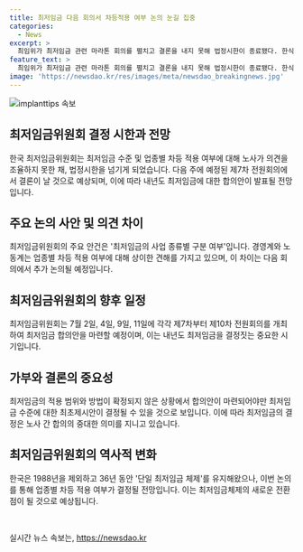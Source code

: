 ```yaml
---
title: 최저임금 다음 회의서 차등적용 여부 논의 눈길 집중
categories:
  - News
excerpt: >
  최임위가 최저임금 관련 마라톤 회의를 펼치고 결론을 내지 못해 법정시한이 종료됐다. 한식 음식점업 등의 업종별 차등 적용 여부 논의는 미결, 다음 회의에서 재논의 예정. 최저임금 수준은 7월 중순에 합의안을 내면 내년 최저임금으로 적용될 예정. 최저임금 제도는 1988년부터 36년간 단일체제를 유지해왔으나, 이번에 업종별 차등 적용이 예상된다. ※CBS노컷뉴스
feature_text: >
  최임위가 최저임금 관련 마라톤 회의를 펼치고 결론을 내지 못해 법정시한이 종료됐다. 한식 음식점업 등의 업종별 차등 적용 여부 논의는 미결, 다음 회의에서 재논의 예정. 최저임금 수준은 7월 중순에 합의안을 내면 내년 최저임금으로 적용될 예정. 최저임금 제도는 1988년부터 36년간 단일체제를 유지해왔으나, 이번에 업종별 차등 적용이 예상된다. ※CBS노컷뉴스
image: 'https://newsdao.kr/res/images/meta/newsdao_breakingnews.jpg'
---
```


<p><img src="https://newsdao.kr/res/images/meta/newsdao_breakingnews.jpg" alt="implanttips 속보" /></p>

<h2 data-ke-size="size26">최저임금위원회 결정 시한과 전망</h2>

<p data-ke-size="size16">한국 최저임금위원회는 최저임금 수준 및 업종별 차등 적용 여부에 대해 노사가 의견을 조율하지 못한 채, 법정시한을 넘기게 되었습니다. 다음 주에 예정된 제7차 전원회의에서 결론이 날 것으로 예상되며, 이에 따라 내년도 최저임금에 대한 합의안이 발표될 전망입니다.</p>

<h2 data-ke-size="size26">주요 논의 사안 및 의견 차이</h2>

<p data-ke-size="size16">최저임금위원회의 주요 안건은 '최저임금의 사업 종류별 구분 여부'입니다. 경영계와 노동계는 업종별 차등 적용 여부에 대해 상이한 견해를 가지고 있으며, 이 차이는 다음 회의에서 추가 논의될 예정입니다.</p>

<h2 data-ke-size="size26">최저임금위원회의 향후 일정</h2>

<p data-ke-size="size16">최저임금위원회는 7월 2일, 4일, 9일, 11일에 각각 제7차부터 제10차 전원회의를 개최하여 최저임금 합의안을 마련할 예정이며, 이는 내년도 최저임금을 결정짓는 중요한 시기입니다.</p>

<h2 data-ke-size="size26">가부와 결론의 중요성</h2>

<p data-ke-size="size16">최저임금의 적용 범위와 방법이 확정되지 않은 상황에서 합의안이 마련되어야만 최저임금 수준에 대한 최초제시안이 결정될 수 있을 것으로 보입니다. 이에 따라 최저임금의 결정은 노사 간 합의의 중대한 의미를 지니고 있습니다.</p>

<h2 data-ke-size="size26">최저임금위원회의 역사적 변화</h2>

<p data-ke-size="size16">한국은 1988년을 제외하고 36년 동안 '단일 최저임금 체제'를 유지해왔으나, 이번 논의를 통해 업종별 차등 적용 여부가 결정될 전망입니다. 이는 최저임금체제의 새로운 전환점이 될 것으로 예상됩니다.</p>

<p data-ke-size="size16">&nbsp;</p>
실시간 뉴스 속보는, <a href="https://newsdao.kr" rel="dofollow">https://newsdao.kr</a>


